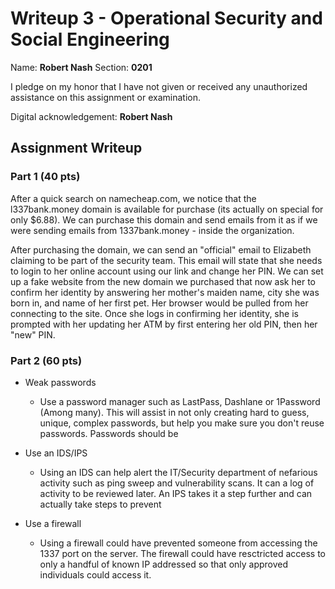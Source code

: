 # Writeup 3 - Operational Security and Social Engineering

Name: **Robert Nash**
Section: **0201**

I pledge on my honor that I have not given or received any unauthorized assistance on this assignment or examination.

Digital acknowledgement: **Robert Nash**

## Assignment Writeup

### Part 1 (40 pts)

After a quick search on namecheap.com, we notice that the l337bank.money domain is available for purchase (its actually on special for only $6.88). We can purchase this domain and send emails from it as if we were sending emails from 1337bank.money - inside the organization.

After purchasing the domain, we can send an "official" email to Elizabeth claiming to be part of the security team. This email will state that she needs to login to her online account using our link and change her PIN.  We can set up a fake website from the new domain we purchased that now ask her to confirm her identity by answering her mother's maiden name, city she was born in, and name of her first pet. Her browser would be pulled from her connecting to the site. Once she logs in confirming her identity, she is prompted with her updating her ATM by first entering her old PIN, then her "new" PIN.

### Part 2 (60 pts)

* Weak passwords
    * Use a password manager such as LastPass, Dashlane or 1Password (Among many). This will assist in not only creating hard to guess, unique, complex passwords, but help you make sure you don't reuse passwords. Passwords should be 

*  Use an IDS/IPS
    * Using an IDS can help alert the IT/Security department of nefarious activity such as ping sweep and vulnerability scans. It can a log of activity to be reviewed later. An IPS takes it a step further and can actually take steps to prevent 

* Use a firewall
    * Using a firewall could have prevented someone from accessing the 1337 port on the server. The firewall could have resctricted access to only a handful of known IP addressed so that only approved individuals could access it.
